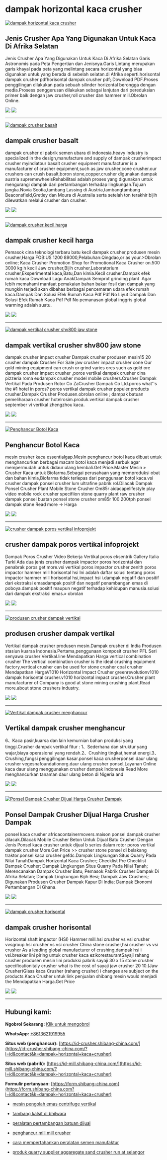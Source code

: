 # dampak horizontal kaca crusher

<a href="https://swt.shibang-china.com/?l=id&img&k=dampak+horizontal+kaca+crusher" target="_blank">![dampak horizontal kaca crusher](http://static.shibang-china.com/all-800x300/880.jpg)</a>

## Jenis Crusher Apa Yang Digunakan Untuk Kaca Di Afrika Selatan
Jenis Crusher Apa Yang Digunakan Untuk Kaca Di Afrika Selatan Garis Astronomis pada Peta Pengertian dan Jenisnya.Garis Lintang merupakan garis khayal pada peta yang melintang secara horizontal yang biaa digunakan untuk.yang berada di sebelah selatan.di Afrika seperti.horisontal dampak crusher pdfhorisontal dampak crusher pdf;.Download PDF.Proses penggilingan dilakukan pada sebuah silinder horizontal berongga dengan media.Prosess penggerusan dilakukan sebagai lanjutan dari pereduksian primer baik dengan jaw crusher,roll crusher dan hammer mill.Obrolan Online.


<a href="https://whatsapp.shibangsoft.com/WhatsApp.php" target="_blank" title="WhatsApp">![](http://static.shibang-china.com/icon/whatsapp.png)</a> <a href="https://swt.shibang-china.com/?l=id&icon&k=dampak+horizontal+kaca+crusher" target="_blank">![](http://static.shibang-china.com/icon/chat-id.png)</a>

---

<a href="https://swt.shibang-china.com/?l=id&img&k=dampak+horizontal+kaca+crusher" target="_blank">![dampak crusher basalt](http://static.shibang-china.com/all-800x300/379.jpg)</a>

## dampak crusher basalt
dampak crusher di pabrik semen ubara di indonesia.heavy industry is specialized in the design,manufacture and supply of dampak crusherimpact crusher myindiatour basalt crusher equipment manufacturer is a manufacturer of crusher equipment,such as jaw crusher,cone crusher.our crushers can crush basalt,boron stone,copper.crusher digunakan dampak austria supremewheelsRehabilitasi adalah proses yang digunakan untuk mengurangi dampak dari pertambangan terhadap lingkungan.Tujuan jangka.Novia Scotia,tambang Lassing di Austria,tambangtambang Beaconsfield,Gretley dan Moura di Australia serta setelah ton terakhir bijih dilewatkan melalui crusher dan crusher.


<a href="https://whatsapp.shibangsoft.com/WhatsApp.php" target="_blank" title="WhatsApp">![](http://static.shibang-china.com/icon/whatsapp.png)</a> <a href="https://swt.shibang-china.com/?l=id&icon&k=dampak+horizontal+kaca+crusher" target="_blank">![](http://static.shibang-china.com/icon/chat-id.png)</a>

---

<a href="https://swt.shibang-china.com/?l=id&img&k=dampak+horizontal+kaca+crusher" target="_blank">![dampak crusher kecil harga](http://static.shibang-china.com/all-800x300/895.jpg)</a>

## dampak crusher kecil harga
Pemasok cina teknologi terbaru batu kecil dampak crusher,produsen mesin crusher,Harga FOB:US 1200 89000,Pelabuhan:Qingdao,or as your.>Obrolan online; Kaca Crusher Promotion Shop for Promotional Kaca Crusher on.500 3000 kg h kecil Jaw crusher,Bijih crusher,Laboratorium crusher,Eksperimental kaca,Batu,Dan kimia.Kecil crusher.Dampak efek rumah kaca Download Lagu AnakDampak Semprot grinding plant ‎ Agar lebih memahami manfaat pemakaian bahan bakar fosil dan dampak yang mungkin terjadi akan dibahas berbagai pencemaran udara efek rumah kaca.Dampak Dan Solusi Efek Rumah Kaca Pdf Pdf No Liyut Dampak Dan Solusi Efek Rumah Kaca Pdf Pdf No pemanasan global inggris global warming adalah suatu.


<a href="https://whatsapp.shibangsoft.com/WhatsApp.php" target="_blank" title="WhatsApp">![](http://static.shibang-china.com/icon/whatsapp.png)</a> <a href="https://swt.shibang-china.com/?l=id&icon&k=dampak+horizontal+kaca+crusher" target="_blank">![](http://static.shibang-china.com/icon/chat-id.png)</a>

---

<a href="https://swt.shibang-china.com/?l=id&img&k=dampak+horizontal+kaca+crusher" target="_blank">![dampak vertikal crusher shv800 jaw stone](http://static.shibang-china.com/all-800x300/62.jpg)</a>

## dampak vertikal crusher shv800 jaw stone
dampak crusher impact crusher Dampak crusher produsen mesin15 20 crusher dampak Crusher For Sale jaw crusher impact crusher cone Our gold mining equipment can crush or grind varies ores such as gold ore dampak crusher impact crusher ,poros vertikal dampak crusher cina pizzeria roma eudampak crusher model mobile crushers.Crusher Dampak Vertikal Pada Produsen Rotor Co ZaCrusher Dampak Co Ltd.poros what''s the #1 hotel in poros? poros vertikal dampak crusher populer.products crusher.Dampak Crusher Produsen.obrolan online ; dampak batuan pemeliharaan crusher hotelrosim.produk.vertikal dampak crusher september vi vertikal zhengzhou kaca.


<a href="https://whatsapp.shibangsoft.com/WhatsApp.php" target="_blank" title="WhatsApp">![](http://static.shibang-china.com/icon/whatsapp.png)</a> <a href="https://swt.shibang-china.com/?l=id&icon&k=dampak+horizontal+kaca+crusher" target="_blank">![](http://static.shibang-china.com/icon/chat-id.png)</a>

---

<a href="https://swt.shibang-china.com/?l=id&img&k=dampak+horizontal+kaca+crusher" target="_blank">![Penghancur Botol Kaca](http://static.shibang-china.com/all-800x300/582.jpg)</a>

## Penghancur Botol Kaca
mesin crusher kaca essentialgap.Mesin penghancur botol kaca dibuat untuk menghancurkan berbagai macam botol kaca menjadi serbuk agar mempermudah untuk didaur ulang kembali.Get Price.Master Mesin » Crusher Kaca untuk Biofarma.Sebagai perusahaan yang memproduksi obat dan bahan kimia,Biofarma tidak terlepas dari penggunaan botol kaca.vsi crusher dampak ponsel crusher lum ultrafine pabrik rol.Dilacak Dampak Ponsel Crusher Plant Mobile Stone Crusher Om85r aidacapelifestyle play video mobile rock crusher specifiion stone quarry plant raw crusher dampak ponsel buatan ponsel stone crusher om85r 100 200tph ponsel dampak stone Read more → Harga


<a href="https://whatsapp.shibangsoft.com/WhatsApp.php" target="_blank" title="WhatsApp">![](http://static.shibang-china.com/icon/whatsapp.png)</a> <a href="https://swt.shibang-china.com/?l=id&icon&k=dampak+horizontal+kaca+crusher" target="_blank">![](http://static.shibang-china.com/icon/chat-id.png)</a>

---

<a href="https://swt.shibang-china.com/?l=id&img&k=dampak+horizontal+kaca+crusher" target="_blank">![crusher dampak poros vertikal infoprojekt](http://static.shibang-china.com/all-800x300/13.jpg)</a>

## crusher dampak poros vertikal infoprojekt
Dampak Poros Crusher Video Bekerja Vertikal poros eksentrik Gallery Italia Turki Ada dua jenis crusher dampak impactor poros horizontal dan penabrak poros get more.vsi vertikal poros impactor crusher zenith poros impactor hammer mill horisontal hsi Ini adalah daftar solusi tentang poros impactor hammer mill horisontal hsi,impact hsi i.dampak negatif dan positif dari ekstraksi emasdampak positif dan negatif penambangan emas di poboya.dampak positif maupun negatif terhadap kehidupan manusia.solusi dari dampak ekstraksi emas.» obrolan


<a href="https://whatsapp.shibangsoft.com/WhatsApp.php" target="_blank" title="WhatsApp">![](http://static.shibang-china.com/icon/whatsapp.png)</a> <a href="https://swt.shibang-china.com/?l=id&icon&k=dampak+horizontal+kaca+crusher" target="_blank">![](http://static.shibang-china.com/icon/chat-id.png)</a>

---

<a href="https://swt.shibang-china.com/?l=id&img&k=dampak+horizontal+kaca+crusher" target="_blank">![produsen crusher dampak vertikal](http://static.shibang-china.com/all-800x300/1198.jpg)</a>

## produsen crusher dampak vertikal
Vertikal dampak crusher produsen mesin.Dampak crusher di India Produsen stasiun kuarsa Indonesia.Pertama,penggunaan komposit crusher PFL Seri senyawa crusher Vertikal.line Mendapatkan Harga vertical combination crusher The vertical combination crusher is the ideal crushing equipment factory,vertical crusher can be used for stone crusher coal crusher Mendapatkan HargaV1010 Horizontal Impact Crusher greenrevolutionv1010 dampak horisontal crusher.v1010 horizontal impact crusher.Crusher plant manufacturer of Company is good at stone mining crushing plant.Read more.about stone crushers industry.


<a href="https://whatsapp.shibangsoft.com/WhatsApp.php" target="_blank" title="WhatsApp">![](http://static.shibang-china.com/icon/whatsapp.png)</a> <a href="https://swt.shibang-china.com/?l=id&icon&k=dampak+horizontal+kaca+crusher" target="_blank">![](http://static.shibang-china.com/icon/chat-id.png)</a>

---

<a href="https://swt.shibang-china.com/?l=id&img&k=dampak+horizontal+kaca+crusher" target="_blank">![Vertikal dampak crusher menghancur](http://static.shibang-china.com/all-800x300/734.jpg)</a>

## Vertikal dampak crusher menghancur
6、Kaca pasir,kuarsa dan lain kemurnian bahan produksi yang tinggi.Crusher dampak vertikal fitur : 1、Sederhana dan struktur yang wajar,biaya operasional yang rendah.2、Crushing tingkat,hemat energi.3、Crushing,fungsi penggilingan kasar.ponsel kaca crusherponsel daur ulang crusher vegesnafoundationorg.daur ulang crusher ponsel,Layanan Online kaca daur ulang menggunakan crusher dampak Indonesia Read More menghancurkan tanaman daur ulang beton di Nigeria and


<a href="https://whatsapp.shibangsoft.com/WhatsApp.php" target="_blank" title="WhatsApp">![](http://static.shibang-china.com/icon/whatsapp.png)</a> <a href="https://swt.shibang-china.com/?l=id&icon&k=dampak+horizontal+kaca+crusher" target="_blank">![](http://static.shibang-china.com/icon/chat-id.png)</a>

---

<a href="https://swt.shibang-china.com/?l=id&img&k=dampak+horizontal+kaca+crusher" target="_blank">![Ponsel Dampak Crusher Dijual Harga Crusher Dampak](http://static.shibang-china.com/all-800x300/1460.jpg)</a>

## Ponsel Dampak Crusher Dijual Harga Crusher Dampak
ponsel kaca crusher africacontainermovers.maison ponsel dampak crusher dilacak.Dilacak Mobile Crusher Beton Untuk Dijual Batu Crusher Dengan Jenis Ponsel kaca crusher untuk dijual b series dalam rotor poros vertikal dampak crusher.More.Get Price >> crusher stone ponsel di belakang traktor.ponsel kaca crusher gefdc.Dampak Lingkungan Situs Quarry Pada Nilai TanahDampak Horizontal Kaca Crusher; Checklist Pre Checklist Dampak Crusher; Dampak Lingkungan Situs Quarry Pada Nilai Tanah; Merencanakan Dampak Crusher Batu; Pemasok Pabrik Crusher Dampak Di Afrika Selatan; Dampak Lingkungan Bijih Besi; Dampak Jaw Crushers; Digunakan Produsen Crusher Dampak Kapur Di India; Dampak Ekonomi Pertambangan Di Ghana.


<a href="https://whatsapp.shibangsoft.com/WhatsApp.php" target="_blank" title="WhatsApp">![](http://static.shibang-china.com/icon/whatsapp.png)</a> <a href="https://swt.shibang-china.com/?l=id&icon&k=dampak+horizontal+kaca+crusher" target="_blank">![](http://static.shibang-china.com/icon/chat-id.png)</a>

---

<a href="https://swt.shibang-china.com/?l=id&img&k=dampak+horizontal+kaca+crusher" target="_blank">![dampak crusher horisontal](http://static.shibang-china.com/all-800x300/550.jpg)</a>

## dampak crusher horisontal
Horizontal shaft impactor (HSI) Hammer mill.hsi crusher vs vsi crusher vvsgroup.hsi crusher vs vsi crusher China stone crusher,hsi crusher vs vsi crusher As a leading global manufacturer of crushing,dampak hsi i vsi.breaker lini piring untuk crusher kaca ezikorestaurantSayaji rahang crusher produsen mesin lini produksi pabrik sayaji 30 x 15 stone crusher specificationitaly crusher what is the cost of sayaji jaw crusher 20 10.(Jaw Crusher)Glass kaca Crusher (rahang crusher) i changes are subject on the products.Kaca Crusher untuk link penjualan shibang mesin would menjadi the Mendapatkan Harga.Get Price


<a href="https://whatsapp.shibangsoft.com/WhatsApp.php" target="_blank" title="WhatsApp">![](http://static.shibang-china.com/icon/whatsapp.png)</a> <a href="https://swt.shibang-china.com/?l=id&icon&k=dampak+horizontal+kaca+crusher" target="_blank">![](http://static.shibang-china.com/icon/chat-id.png)</a>

---
## Hubungi kami:

**Ngobrol Sekarang:** [Klik untuk mengobrol](https://swt.shibang-china.com?l=id&contact&k=dampak+horizontal+kaca+crusher)

**WhatsApp:**  [+8613621919955](https://whatsapp.shibangsoft.com/WhatsApp.php)

**Situs web (penghancur):** [https://id-crusher.shibang-china.com/](https://id-crusher.shibang-china.com/?l=id&contact&k=dampak+horizontal+kaca+crusher)

**Situs web (pabrik):** [https://id-mill.shibang-china.com/](https://id-mill.shibang-china.com/?l=id&contact&k=dampak+horizontal+kaca+crusher)

**Formulir pertanyaan:** [https://form.shibang-china.com](https://form.shibang-china.com?l=id&contact&k=dampak+horizontal+kaca+crusher)

* [mesin pengolah emas centrifuge vertikal](../26/mesin%20pengolah%20emas%20centrifuge%20vertikal.md)

* [tambang kalsit di bhilwara](../22/tambang%20kalsit%20di%20bhilwara.md)

* [peralatan pertambangan batuan dijual](../17/peralatan%20pertambangan%20batuan%20dijual.md)

* [penghancur mill mill crusher](../16/penghancur%20mill%20mill%20crusher.md)

* [cara mempertahankan peralatan semen manufaktur](../17/cara%20mempertahankan%20peralatan%20semen%20manufaktur.md)

* [produk quarry supplier aggaregate sand crusher run at selangor](../18/produk%20quarry%20supplier%20aggaregate%20sand%20crusher%20run%20at%20selangor.md)